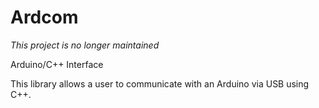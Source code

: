 # Ardcom

*This project is no longer maintained*

Arduino/C++ Interface

This library allows a user to communicate with an Arduino via USB using C++.
